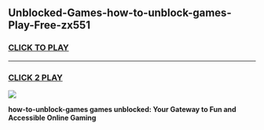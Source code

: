 
## Unblocked-Games-how-to-unblock-games-Play-Free-zx551
<h3>
<a href="https://premium76.site?title=how-to-unblock-games&ref=19M">CLICK TO PLAY</a></h3>
<hr>

<h3>
<a href="https://premium76.site?title=how-to-unblock-games&ref=19M">CLICK 2 PLAY</a>
  
</h3>

<a href="https://premium76.site?title=how-to-unblock-games&ref=19M"><img src="https://clearcache.store/games.png"></a>


**how-to-unblock-games games unblocked: Your Gateway to Fun and Accessible Online Gaming**
